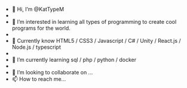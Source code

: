 - 👋 Hi, I’m @KatTypeM
- 
- 👀 I’m interested in learning all types of programming to create cool programs for the world.
- 
- 🐾 Currently know HTML5 / CSS3 / Javascript / C# / Unity / React.js / Node.js / typescript
- 
- 🌱 I’m currently learning  sql / php / python / docker 
- 
- 💞️ I’m looking to collaborate on ... 
- 📫 How to reach me... 

<!---
KatTypeM/KatTypeM is a ✨ special ✨ repository because its `README.md` (this file) appears on your GitHub profile.
You can click the Preview link to take a look at your changes.
--->

